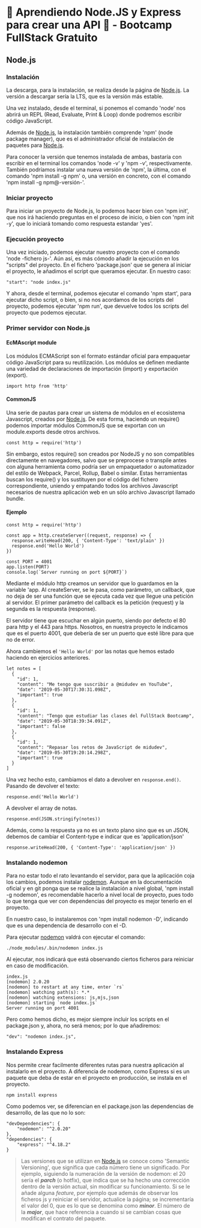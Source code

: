 # 💯 Aprendiendo Node.JS y Express para crear una API 📶 - Bootcamp FullStack Gratuito

## Node.js

### Instalación

La descarga, para la instalación, se realiza desde la página de [Node.js][node]. La versión a descargar sería la LTS, que es la versión más estable.

Una vez instalado, desde el terminal, si ponemos el comando 'node' nos abrirá un REPL (Read, Evaluate, Print & Loop) donde podremos escribir código JavaScript.

Además de [Node.js][node], la instalación también comprende 'npm' (node package manager), que es el administrador oficial de instalación de paquetes para [Node.js][node].

Para conocer la versión que tenemos instalada de ambas, bastaría con escribir en el terminal los comandos 'node -v' y 'npm -v', respectivamente. También podríamos instalar una nueva versión de 'npm', la última, con el comando 'npm install -g npm' o, una versión en concreto, con el comando 'npm install -g npm@-versión-'.

### Iniciar proyecto

Para iniciar un proyecto de Node.js, lo podemos hacer bien con 'npm init', que nos irá haciendo preguntas en el proceso de inicio, o bien con 'npm init -y', que lo iniciará tomando como respuesta estandar 'yes'.

### Ejecución proyecto

Una vez iniciado, podemos ejecutar nuestro proyecto con el comando 'node -fichero js-'. Aún así, es más cómodo añadir la ejecución en los "scripts" del proyecto. En el fichero 'package.json' que se genera al iniciar el proyecto, le añadimos el script que queramos ejecutar. En nuestro caso:

    "start": "node index.js"

Y ahora, desde el terminal, podemos ejecutar el comando 'npm start', para ejecutar dicho script, o bien, si no nos acordamos de los scripts del proyecto, podemos ejecutar 'npm run', que devuelve todos los scripts del proyecto que podemos ejecutar.

### Primer servidor con Node.js

#### EcMAscript module

Los módulos ECMAScript son el formato estándar oficial para empaquetar código JavaScript para su reutilización. Los módulos se definen mediante una variedad de declaraciones de importación (import) y exportación (export).

    import http from 'http'

#### CommonJS

Una serie de pautas para crear un sistema de módulos en el ecosistema Javascript, creados por [Node.js][node]. De esta forma, haciendo un require() podemos importar módulos CommonJS que se exportan con un module.exports desde otros archivos. 

    const http = require('http')

Sin embargo, estos require() son creados por NodeJS y no son compatibles directamente en navegadores, salvo que se preprocese o transpile antes con alguna herramienta como podría ser un empaquetador o automatizador del estilo de Webpack, Parcel, Rollup, Babel o similar. Estas herramientas buscan los require() y los sustituyen por el código del fichero correspondiente, uniendo y empatando todos los archivos Javascript necesarios de nuestra aplicación web en un sólo archivo Javascript llamado bundle.

#### Ejemplo

    const http = require('http')
    
    const app = http.createServer((request, response) => {
      response.writeHead(200, { 'Content-Type': 'text/plain' })
      response.end('Hello World')
    })
    
    const PORT = 4001
    app.listen(PORT)
    console.log(`Server running on port ${PORT}`)

Mediante el módulo http creamos un servidor que lo guardamos en la variable 'app. Al createServer, se le pasa, como parámetro, un callback, que no deja de ser una función que se ejecuta cada vez que llegue una petición al servidor. El primer parámetro del callback es la petición (request) y la segunda es la respuesta (response).

El servidor tiene que escuchar en algún puerto, siendo por defecto el 80 para http y el 443 para https. Nosotros, en nuestra proyecto le indicamos que es el puerto 4001, que debería de ser un puerto que esté libre para que no de error.

Ahora cambiemos el `'Hello World'` por las notas que hemos estado haciendo en ejercicios anteriores.

    let notes = [
      {
        "id": 1,
        "content": "Me tengo que suscribir a @midudev en YouTube",
        "date": "2019-05-30T17:30:31.098Z",
        "important": true
      },
      {
        "id": 1,
        "content": "Tengo que estudiar las clases del FullStack Bootcamp",
        "date": "2019-05-30T18:39:34.091Z",
        "important": false
      },
      {
        "id": 1,
        "content": "Repasar los retos de JavaScript de midudev",
        "date": "2019-05-30T19:20:14.298Z",
        "important": true
      }
    ]

Una vez hecho esto, cambiamos el dato a devolver en `response.end()`. Pasando de devolver el texto:

    response.end('Hello World')

A devolver el array de notas.

    response.end(JSON.stringify(notes))

Además, como la respuesta ya no es un texto plano sino que es un JSON, debemos de cambiar el Content-type e indicar que es 'application/json'

    response.writeHead(200, { 'Content-Type': 'application/json' })

### Instalando nodemon

Para no estar todo el rato levantando el servidor, para que la aplicación coja los cambios, podemos instalar [nodemon][nodemon]. Aunque en la documentación oficial y en git ponga que se realice la instalación a nivel global, 'npm install -g nodemon', es recomendable hacerlo a nivel local de proyecto, pues todo lo que tenga que ver con dependencias del proyecto es mejor tenerlo en el proyecto.

En nuestro caso, lo instalaremos con 'npm install nodemon -D', indicando que es una dependencia de desarrollo con el -D.

Para ejecutar [nodemon][nodemon] valdrá con ejecutar el comando:

    ./node_modules/.bin/nodemon index.js

Al ejecutar, nos indicará que está observando ciertos ficheros para reiniciar en caso de modificación.

    index.js
    [nodemon] 2.0.20
    [nodemon] to restart at any time, enter `rs`
    [nodemon] watching path(s): *.*
    [nodemon] watching extensions: js,mjs,json
    [nodemon] starting `node index.js`
    Server running on port 4001

Pero como hemos dicho, es mejor siempre incluir los scripts en el package.json y, ahora, no será menos; por lo que añadiremos:

    "dev": "nodemon index.js",

### Instalando Express

Nos permite crear facilmente diferentes rutas para nuestra aplicación al instalarlo en el proyecto. A diferencia de nodemon, como Express si es un paquete que deba de estar en el proyecto en producción, se instala en el proyecto.

    npm install express

Como podemos ver, se diferencian en el package.json las dependencias de desarrollo, de las que no lo son:

    "devDependencies": {
        "nodemon": "^2.0.20"
    },
    "dependencies": {
        "express": "^4.18.2"
    }

> Las versiones que se utilizan en [Node.js][node] se conoce como 'Semantic Versioning', que significa que cada número tiene un significado. Por ejemplo, siguiendo la numeración de la versión de nodemon: el 20 sería el ___parch___ (o hotfix), que indica que se ha hecho una corrección dentro de la versión actual, sin modificar su funcionamiento. Si se le añade alguna _feature_, por ejemplo que además de observar los ficheros js y reiniciar el servidor, actualice la página; se incrementaría el valor del 0, que es lo que se denomina como ___minor___. El número de la ___major___, que hace referencia a cuando si se cambian cosas que modifican el contrato del paquete.
>



[node]: https://nodejs.org/es/
[nodemon]: https://github.com/remy/nodemon
[express]: https://github.com/expressjs/express